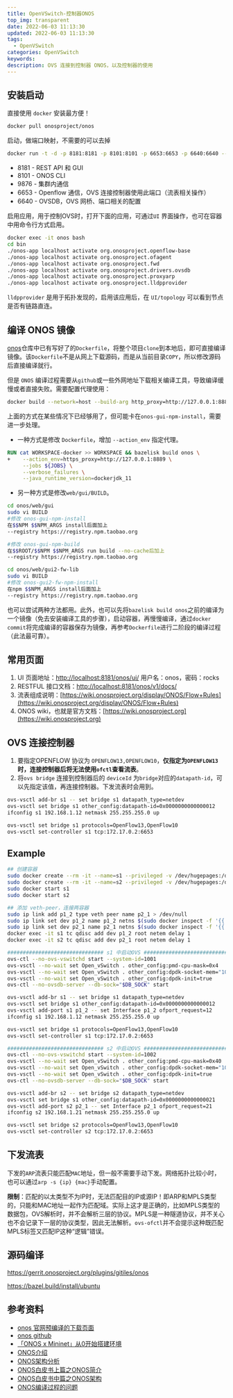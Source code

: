 ```yaml
---
title: OpenVSwitch-控制器ONOS
top_img: transparent
date: 2022-06-03 11:13:30
updated: 2022-06-03 11:13:30
tags:
  - OpenVSwitch
categories: OpenVSwitch
keywords:
description: OVS 连接到控制器 ONOS，以及控制器的使用
---
```


## 安装启动

直接使用 `docker` 安装最方便！

```bash
docker pull onosproject/onos
```

启动，做端口映射，不需要的可以去掉

```bash
docker run -t -d -p 8181:8181 -p 8101:8101 -p 6653:6653 -p 6640:6640 --name onos onosproject/onos
```

- 8181 - REST API 和 GUI
- 8101 - ONOS CLI
- 9876 - 集群内通信
- 6653 - Openflow 通信，OVS 连接控制器使用此端口（流表相关操作）
- 6640 - OVSDB，OVS 网桥、端口相关的配置

启用应用，用于控制OVS时，打开下面的应用，可通过`UI` 界面操作，也可在容器中用命令行方式启用。

```bash
docker exec -it onos bash
cd bin
./onos-app localhost activate org.onosproject.openflow-base
./onos-app localhost activate org.onosproject.ofagent
./onos-app localhost activate org.onosproject.fwd
./onos-app localhost activate org.onosproject.drivers.ovsdb
./onos-app localhost activate org.onosproject.proxyarp
./onos-app localhost activate org.onosproject.lldpprovider
```

`lldpprovider` 是用于拓扑发现的，启用该应用后，在 `UI/topology` 可以看到节点是否有链路直连。

## 编译 ONOS 镜像

[onos](https://github.com/Yo-gurts/onos/blob/master/Dockerfile)仓库中已有写好了的`Dockerfile`，将整个项目`clone`到本地后，即可直接编译镜像。该`Dockerfile`不是从网上下载源码，而是从当前目录`COPY`，所以修改源码后直接编译就行。

但是 `ONOS` 编译过程需要从`github`或一些外网地址下载相关编译工具，导致编译缓慢或者直接失败。需要配置代理使用：

```bash
docker build --network=host --build-arg http_proxy=http://127.0.0.1:8889 --build-arg https_proxy=http://127.0.0.1:8889  -t onos .
```

上面的方式在某些情况下已经够用了，但可能卡在`onos-gui-npm-install`，需要进一步处理。

- 一种方式是修改 `Dockerfile`，增加 `--action_env` 指定代理。

```Dockerfile
RUN cat WORKSPACE-docker >> WORKSPACE && bazelisk build onos \
+    --action_env=https_proxy=http://127.0.0.1:8889 \
     --jobs ${JOBS} \
     --verbose_failures \
     --java_runtime_version=dockerjdk_11
```

- 另一种方式是修改`web/gui/BUILD`。

```bash
cd onos/web/gui
sudo vi BUILD
#修改 onos-gui-npm-install
在$$NPM $$NPM_ARGS install后面加上
--registry https://registry.npm.taobao.org

#修改 onos-gui-npm-build
在$$ROOT/$$NPM $$NPM_ARGS run build --no-cache后加上
--registry https://registry.npm.taobao.org

cd onos/web/gui2-fw-lib
sudo vi BUILD
#修改 onos-gui2-fw-npm-install
在npm $$NPM_ARGS install后面加上
--registry https://registry.npm.taobao.org
```

也可以尝试两种方法都用。此外，也可以先将`bazelisk build onos`之前的编译为一个镜像（免去安装编译工具的步骤），启动容器，再慢慢编译，通过`docker commit`将完成编译的容器保存为镜像，再参考`Dockerfile`进行二阶段的编译过程（此法最可靠）。

## 常用页面

1. UI 页面地址：[http://localhost:8181/onos/ui/](http://localhost:8181/onos/ui/) 用户名：onos，密码：rocks
2. RESTFUL 接口文档：[http://localhost:8181/onos/v1/docs/](http://localhost:8181/onos/v1/docs/)
3. 流表组成说明：[https://wiki.onosproject.org/display/ONOS/Flow+Rules](https://wiki.onosproject.org/display/ONOS/Flow+Rules)
4. ONOS wiki，也就是官方文档：[https://wiki.onosproject.org](https://wiki.onosproject.org)

## OVS 连接控制器

1. 要指定OPENFLOW 协议为 `OPENFLOW13,OPENFLOW10`，**仅指定为`OPENFLOW13`时，连接控制器后将无法使用`ofctl`查看流表**。
2. 将`ovs bridge` 连接到控制器后的 `deviceId` 为`bridge`对应的`datapath-id`，可以先指定该值，再连接控制器。下发流表时会用到。

```bash
ovs-vsctl add-br s1 -- set bridge s1 datapath_type=netdev
ovs-vsctl set bridge s1 other_config:datapath-id=0x0000000000000012
ifconfig s1 192.168.1.12 netmask 255.255.255.0 up

ovs-vsctl set bridge s1 protocols=OpenFlow13,OpenFlow10
ovs-vsctl set-controller s1 tcp:172.17.0.2:6653
```

## Example

```bash
## 创建容器
sudo docker create --rm -it --name=s1 --privileged -v /dev/hugepages:/dev/hugepages -v /root/run:/root/run ovs-dpdk
sudo docker create --rm -it --name=s2 --privileged -v /dev/hugepages:/dev/hugepages -v /root/run:/root/run ovs-dpdk
sudo docker start s1
sudo docker start s2

## 添加 veth-peer，连接两容器
sudo ip link add p1_2 type veth peer name p2_1 > /dev/null
sudo ip link set dev p1_2 name p1_2 netns $(sudo docker inspect -f '{{.State.Pid}}' s1) up
sudo ip link set dev p2_1 name p2_1 netns $(sudo docker inspect -f '{{.State.Pid}}' s2) up
docker exec -it s1 tc qdisc add dev p1_2 root netem delay 1
docker exec -it s2 tc qdisc add dev p2_1 root netem delay 1

############################### s1 中启动OVS ##################################
ovs-ctl --no-ovs-vswitchd start --system-id=1001
ovs-vsctl --no-wait set Open_vSwitch . other_config:pmd-cpu-mask=0x4
ovs-vsctl --no-wait set Open_vSwitch . other_config:dpdk-socket-mem="1024"
ovs-vsctl --no-wait set Open_vSwitch . other_config:dpdk-init=true
ovs-ctl --no-ovsdb-server --db-sock="$DB_SOCK" start

ovs-vsctl add-br s1 -- set bridge s1 datapath_type=netdev
ovs-vsctl set bridge s1 other_config:datapath-id=0x0000000000000012
ovs-vsctl add-port s1 p1_2 -- set Interface p1_2 ofport_request=12
ifconfig s1 192.168.1.12 netmask 255.255.255.0 up

ovs-vsctl set bridge s1 protocols=OpenFlow13,OpenFlow10
ovs-vsctl set-controller s1 tcp:172.17.0.2:6653

############################### s2 中启动OVS ##################################
ovs-ctl --no-ovs-vswitchd start --system-id=1002
ovs-vsctl --no-wait set Open_vSwitch . other_config:pmd-cpu-mask=0x40
ovs-vsctl --no-wait set Open_vSwitch . other_config:dpdk-socket-mem="1024"
ovs-vsctl --no-wait set Open_vSwitch . other_config:dpdk-init=true
ovs-ctl --no-ovsdb-server --db-sock="$DB_SOCK" start

ovs-vsctl add-br s2 -- set bridge s2 datapath_type=netdev
ovs-vsctl set bridge s1 other_config:datapath-id=0x0000000000000021
ovs-vsctl add-port s2 p2_1 -- set Interface p2_1 ofport_request=21
ifconfig s2 192.168.1.21 netmask 255.255.255.0 up

ovs-vsctl set bridge s2 protocols=OpenFlow13,OpenFlow10
ovs-vsctl set-controller s2 tcp:172.17.0.2:6653
```

## 下发流表

下发的`ARP`流表只能匹配`MAC`地址，但一般不需要手动下发。网络拓扑比较小时，也可以通过`arp -s {ip} {mac}`手动配置。

**限制**：匹配的以太类型不为IP时，无法匹配目的IP或源IP！即ARP和MPLS类型的，只能和MAC地址一起作为匹配域。实际上这才是正确的，比如MPLS类型的数据包，OVS解析时，并不会解析三层的协议。MPLS是一种隧道协议，并不关心也不会记录下一层的协议类型，因此无法解析。`ovs-ofctl`并不会提示这种既匹配MPLS标签又匹配IP这种“逻辑”错误。

## 源码编译

https://gerrit.onosproject.org/plugins/gitiles/onos

https://bazel.build/install/ubuntu

## 参考资料

- [onos 官网预编译的下载页面](https://wiki.onosproject.org/display/ONOS/Downloads)
- [onos github](https://github.com/opennetworkinglab/onos)
- [「ONOS x Mininet」从0开始搭建环境](https://chentingz.github.io/2019/10/28/%E3%80%8CONOS%20x%20Mininet%E3%80%8D%E4%BB%8E0%E5%BC%80%E5%A7%8B%E6%90%AD%E5%BB%BA%E7%8E%AF%E5%A2%83/#0x05-%E6%B5%8B%E8%AF%95%E7%8E%AF%E5%A2%83)
- [ONOS介绍](https://feisky.gitbooks.io/sdn/content/sdn/onos.html)
- [ONOS架构分析](http://developer.huawei.com/ict/cn/site-sdn-onos/article/onos-paradigm)
- [ONOS白皮书上篇之ONOS简介](http://www.sdnlab.com/6371.html)
- [ONOS白皮书中篇之ONOS架构](http://www.sdnlab.com/6800.html)
- [ONOS编译过程的问题](https://zhuanlan.zhihu.com/p/387616511?utm_id=0)
